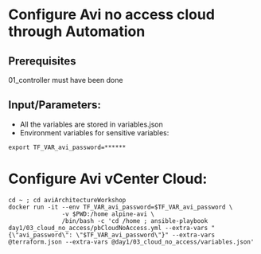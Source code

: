 # Configure Avi no access cloud through Automation

## Prerequisites

01_controller must have been done

## Input/Parameters:
- All the variables are stored in variables.json
- Environment variables for sensitive variables:
```
export TF_VAR_avi_password=******
```

# Configure Avi vCenter Cloud:
```
cd ~ ; cd aviArchitectureWorkshop
docker run -it --env TF_VAR_avi_password=$TF_VAR_avi_password \
               -v $PWD:/home alpine-avi \
               /bin/bash -c 'cd /home ; ansible-playbook day1/03_cloud_no_access/pbCloudNoAccess.yml --extra-vars "{\"avi_password\": \"$TF_VAR_avi_password\"}" --extra-vars @terraform.json --extra-vars @day1/03_cloud_no_access/variables.json'
```
